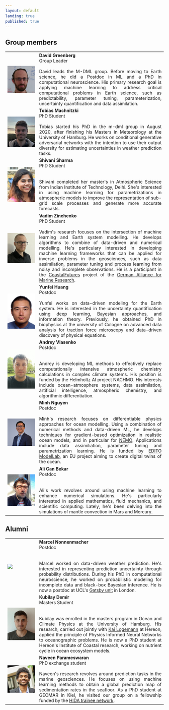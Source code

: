 ```yaml
---
layout: default
landing: true
published: true
---
```


## Group members
 <table border="0" style="width:100%; border-spacing: 10px">
  <colgroup>
    <col style="width:20%">
    <col>
  </colgroup>
  <tr>
    <td style="vertical-align:middle">
      <img align="center" src="dg.jpg" width="100%" style="margin: 0px 0px 0px 0px">
    </td>
    <td style="vertical-align:top; text-align:justify">
      <strong>David Greenberg</strong>
      <br/>
      Group Leader
      <br/><br/>
      David leads the M-DML group. Before moving to Earth science, he did a Postdoc in ML and a PhD in computational neuroscience.
      His primary research goal is applying machine learning to address critical computational problems in Earth science, such as predictability, parameter tuning, parameterization, uncertainty quantification and data assimilation. 
    </td>
  </tr>

  <tr>
    <td style="vertical-align:middle">
      <img align="center" src="tobi.png" width="100%" style="margin: 0px 0px 0px 0px">
    </td>
    <td style="vertical-align:top; text-align:justify">
      <strong>Tobias Machnitzki</strong><br/>
      PhD Student<br/><br/>
      Tobias started his PhD in the m-dml group in August 2020, after finishing his Masters in Meteorology at the University of Hamburg. 
      He works on conditional generative adversarial networks with the intention to use their output diversity for estimating uncertainties 
      in weather prediction tasks.
    </td>
  </tr>  

  <tr>
    <td style="vertical-align:middle">
      <img align="center" src="Shivani.jpg" width="100%" style="margin: 0px 0px 0px 0px">
    </td>
    <td style="vertical-align:top; text-align:justify">
      <strong>Shivani Sharma</strong><br/>
      PhD Student<br/><br/><br/>
      Shivani completed her master's in Atmospheric Science from Indian Institute of Technology, Delhi. She's interested in using machine learning for parametrizations in atmospheric models to improve the representation of sub-grid scale processes and generate more accurate forecasts.
    </td>
  </tr>
  
  <tr>
    <td style="vertical-align:middle">
      <img align="center" src="vadim.jpg" width="100%" style="margin: 0px 0px 0px 0px">
    </td>
    <td style="vertical-align:top; text-align:justify">
      <strong>Vadim Zinchenko</strong><br/>
      PhD Student<br/><br/>
      Vadim's research focuses on the intersection of machine learning and Earth system modelling. He develops algorithms to combine of data-driven and numerical modelling. He's particulary interested in developing machine learning frameworks that can be applied for inverse problems in the geosciences, such as data assimilation, parameter tuning and process learning from noisy and incomplete observations. He is a participant in the <a href="https://www.coastalfutures.de/index.php.en">CoastalFutures</a> project of the <a href="https://www.allianz-meeresforschung.de/en/">German Alliance for Marine Research</a>.
    </td>
  </tr>

  <tr>
    <td style="vertical-align:middle">
      <img align="center" src="Yunfei.jpg" width="100%" style="margin: 0px 0px 0px 0px">
    </td>
    <td style="vertical-align:top; text-align:justify">
      <strong>Yunfei Huang</strong><br/>
      Postdoc<br/><br/>
      Yunfei works on data-driven modeling for the Earth system. He is interested in the uncertainty quantification using deep learning, Bayesian approaches, and information theory. Previously, he obtained PhD in biophysics at the university of Cologne on advanced data analysis for traction force microscopy and data-driven discovery of physical equations.
    </td>
  </tr>

  <tr>
    <td style="vertical-align:middle">
      <img align="center" src="andrey.png" width="100%" style="margin: 0px 0px 0px 0px">
    </td>
    <td style="vertical-align:top; text-align:justify">
      <strong>Andrey Vlasenko</strong><br/>
      Postdoc<br/><br/><br/>
      Andrey is developing ML methods to effectively replace computationally intensive atmospheric chemistry calculations in complex climate systems. His position is funded by the Helmholtz AI project NACHMO. His interests include ocean-atmosphere systems, data assimilation, artificial intelligence, atmospheric chemistry, and algorithmic differentiation.
    </td>
  </tr>
  
  <tr>
    <td style="vertical-align:middle">
      <img align="center" src="minh.png" width="100%" style="margin: 0px 0px 0px 0px">
    </td>
    <td style="vertical-align:top; text-align:justify">
      <strong>Minh Nguyen</strong><br/>
      Postdoc<br/><br/>
      Minh's research focuses on differentiable physics approaches for ocean modelling. Using a combination of numerical methods and data-driven ML, he develops techniques for gradient-based optimization in realistic ocean models, and in particular for <a href="https://www.nemo-ocean.eu">NEMO</a>. Applications include data assimiliation, parameter tuning and parametrization learning. He is funded by <a href="https://www.edito-modellab.eu">EDITO ModelLab</a>, an EU project aiming to create digital twins of the ocean.
    </td>
  </tr>

<tr>
    <td style="vertical-align:middle">
      <img align="center" src="alican.jpg" width="100%" style="margin: 0px 0px 0px 0px">
    </td>
    <td style="vertical-align:top; text-align:justify">
      <strong>Ali Can Bekar</strong><br/>
      Postdoc<br/><br/><br/>
      Ali's work revolves around using machine learning to enhance numerical simulations. He's particularly interested in applied mathematics, fluid mechanics, and scientific computing. Lately, he's been delving into the simulations of mantle convection in Mars and Mercury.
    </td>
  </tr>

</table> 


## Alumni
 <table border="0" style="width:100%; border-spacing: 10px">
  <colgroup>
    <col style="width:20%">
    <col>
  </colgroup>

  <tr>
    <td style="vertical-align:middle">
      <img align="center" src="marcel.png" width="100%" style="margin: 0px 0px 0px 0px">
    </td>
    <td style="vertical-align:top; text-align:justify">
      <strong>Marcel Nonnenmacher</strong><br/>
      Postdoc<br/><br/><br/>
      Marcel worked on data-driven weather prediction. He's interested in representing prediction uncertainty through 
probability distributions. During his PhD in computational neuroscience, he worked on probabilistic modeling for 
incomplete data and black-box Bayesian inference. He is now a postdoc at UCL's <a href = "https://www.ucl.ac.uk/gatsby/gatsby-computational-neuroscience-unit">Gatsby unit</a> in London.
    </td>
  </tr> 

  <tr>
    <td style="vertical-align:middle">
      <img align="center" src="Kubi.jpeg" width="100%" style="margin: 0px 0px 0px 0px">
    </td>
    <td style="vertical-align:top; text-align:justify">
      <strong>Kubilay Demir</strong><br/>
      Masters Student<br/><br/><br/>
      Kubilay was enrolled in the masters program in Ocean and Climate Physics at the University of Hamburg. His research, carried out jointly with <a href = "https://hereon.de/institutes/coastal_systems_analysis_modeling/matter_transport_ecosystem_dynamics/team/098744/index.php.en">Kai Logemann</a> at Hereon, applied the principle of Physics Informed Neural Networks to oceanographic problems. He is now a PhD student at Hereon's Institute of Coastal research, working on nutrient cycle in ocean ecosystem models.
    </td>
  </tr>

  <tr>
    <td style="vertical-align:middle">
      <img align="center" src="naveen.png" width="100%" style="margin: 0px 0px 0px 0px">
    </td>
    <td style="vertical-align:top; text-align:justify">
      <strong>Naveen Parameswaran</strong><br/>
      PhD exchange student<br/><br/>
      Naveen's research revolves around prediction tasks in the marine geosciences. He focuses on using machine learning methods to obtain a global prediction map of sedimentation rates in the seafloor. As a PhD student at GEOMAR in Kiel, he visited our group on a fellowship funded by the <a href="https://www.helmholtz-hida.de/en/new-horizons/trainee-network/">HIDA trainee network</a>.
    </td>
  </tr>

 
</table> 


